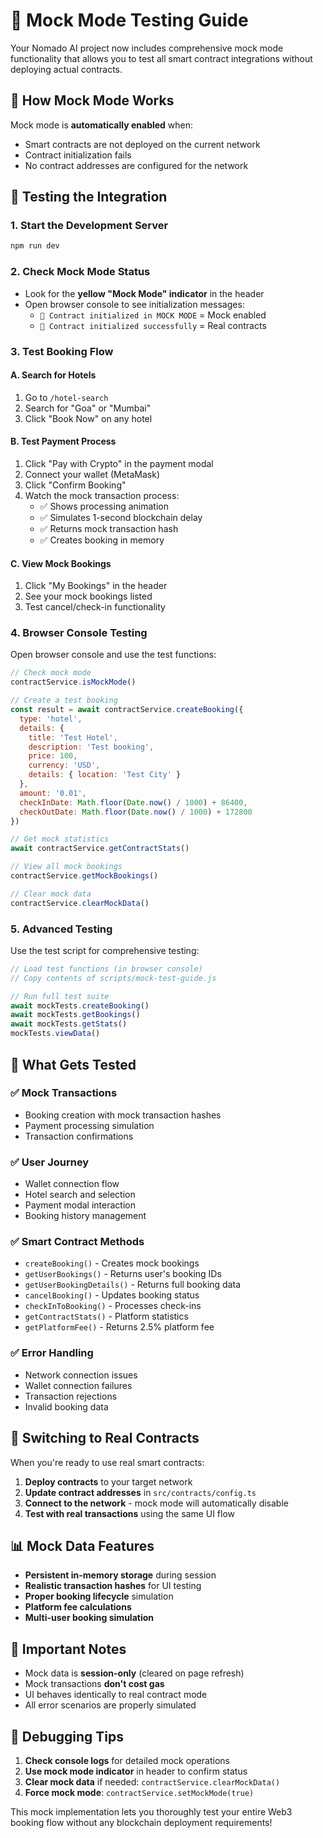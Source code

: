 # 🧪 Mock Mode Testing Guide

Your Nomado AI project now includes comprehensive mock mode functionality that allows you to test all smart contract integrations without deploying actual contracts.

## 🔧 How Mock Mode Works

Mock mode is **automatically enabled** when:
- Smart contracts are not deployed on the current network
- Contract initialization fails
- No contract addresses are configured for the network

## 🚀 Testing the Integration

### 1. **Start the Development Server**
```bash
npm run dev
```

### 2. **Check Mock Mode Status**
- Look for the **yellow "Mock Mode" indicator** in the header
- Open browser console to see initialization messages:
  - `🔧 Contract initialized in MOCK MODE` = Mock enabled
  - `🔗 Contract initialized successfully` = Real contracts

### 3. **Test Booking Flow**

#### A. Search for Hotels
1. Go to `/hotel-search`
2. Search for "Goa" or "Mumbai" 
3. Click "Book Now" on any hotel

#### B. Test Payment Process
1. Click "Pay with Crypto" in the payment modal
2. Connect your wallet (MetaMask)
3. Click "Confirm Booking"
4. Watch the mock transaction process:
   - ✅ Shows processing animation
   - ✅ Simulates 1-second blockchain delay
   - ✅ Returns mock transaction hash
   - ✅ Creates booking in memory

#### C. View Mock Bookings
1. Click "My Bookings" in the header
2. See your mock bookings listed
3. Test cancel/check-in functionality

### 4. **Browser Console Testing**

Open browser console and use the test functions:

```javascript
// Check mock mode
contractService.isMockMode()

// Create a test booking
const result = await contractService.createBooking({
  type: 'hotel',
  details: {
    title: 'Test Hotel',
    description: 'Test booking',
    price: 100,
    currency: 'USD',
    details: { location: 'Test City' }
  },
  amount: '0.01',
  checkInDate: Math.floor(Date.now() / 1000) + 86400,
  checkOutDate: Math.floor(Date.now() / 1000) + 172800
})

// Get mock statistics
await contractService.getContractStats()

// View all mock bookings
contractService.getMockBookings()

// Clear mock data
contractService.clearMockData()
```

### 5. **Advanced Testing**

Use the test script for comprehensive testing:

```javascript
// Load test functions (in browser console)
// Copy contents of scripts/mock-test-guide.js

// Run full test suite
await mockTests.createBooking()
await mockTests.getBookings()
await mockTests.getStats()
mockTests.viewData()
```

## 🎯 What Gets Tested

### ✅ **Mock Transactions**
- Booking creation with mock transaction hashes
- Payment processing simulation
- Transaction confirmations

### ✅ **User Journey**
- Wallet connection flow
- Hotel search and selection
- Payment modal interaction
- Booking history management

### ✅ **Smart Contract Methods**
- `createBooking()` - Creates mock bookings
- `getUserBookings()` - Returns user's booking IDs
- `getUserBookingDetails()` - Returns full booking data
- `cancelBooking()` - Updates booking status
- `checkInToBooking()` - Processes check-ins
- `getContractStats()` - Platform statistics
- `getPlatformFee()` - Returns 2.5% platform fee

### ✅ **Error Handling**
- Network connection issues
- Wallet connection failures
- Transaction rejections
- Invalid booking data

## 🔗 Switching to Real Contracts

When you're ready to use real smart contracts:

1. **Deploy contracts** to your target network
2. **Update contract addresses** in `src/contracts/config.ts`
3. **Connect to the network** - mock mode will automatically disable
4. **Test with real transactions** using the same UI flow

## 📊 Mock Data Features

- **Persistent in-memory storage** during session
- **Realistic transaction hashes** for UI testing
- **Proper booking lifecycle** simulation
- **Platform fee calculations**
- **Multi-user booking simulation**

## 🚨 Important Notes

- Mock data is **session-only** (cleared on page refresh)
- Mock transactions **don't cost gas**
- UI behaves identically to real contract mode
- All error scenarios are properly simulated

## 🐛 Debugging Tips

1. **Check console logs** for detailed mock operations
2. **Use mock mode indicator** in header to confirm status
3. **Clear mock data** if needed: `contractService.clearMockData()`
4. **Force mock mode**: `contractService.setMockMode(true)`

This mock implementation lets you thoroughly test your entire Web3 booking flow without any blockchain deployment requirements!
